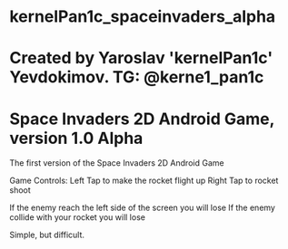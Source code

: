 # kernelPan1c_spaceinvaders_alpha
# Created by Yaroslav 'kernelPan1c' Yevdokimov. TG: @kerne1_pan1c
# Space Invaders 2D Android Game, version 1.0 Alpha

The first version of the Space Invaders 2D Android Game


Game Controls:
Left Tap to make the rocket flight up
Right Tap to rocket shoot

If the enemy reach the left side of the screen you will lose
If the enemy collide with your rocket you will lose

Simple, but difficult.
